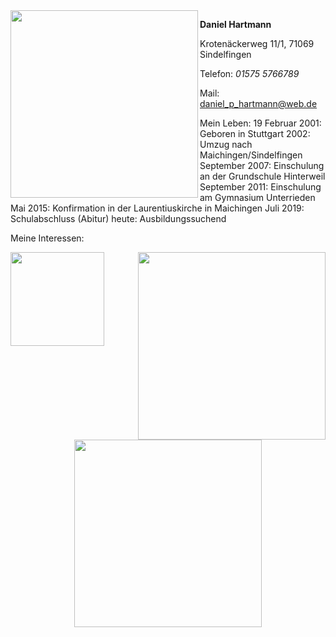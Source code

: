 
<img src="Bilder/BildDaniel1.png" width= "300" align="left" >




**Daniel Hartmann**

Krotenäckerweg 11/1, 71069 Sindelfingen

Telefon: *01575 5766789*

Mail: [daniel_p_hartmann@web.de](http://mailto:daniel_p_hartmann@web.de)



Mein Leben:
19 Februar 2001: Geboren in Stuttgart
           2002: Umzug nach Maichingen/Sindelfingen
 September 2007: Einschulung an der Grundschule Hinterweil
 September 2011: Einschulung am Gymnasium Unterrieden
       Mai 2015: Konfirmation in der Laurentiuskirche in Maichingen
      Juli 2019: Schulabschluss (Abitur)
          heute: Ausbildungssuchend
          
Meine Interessen:

<img src="" width= "300" align="right" > 
<img src="" height= "150" align="left"> 
<p align="center">
<img src="" width= "300" > 






